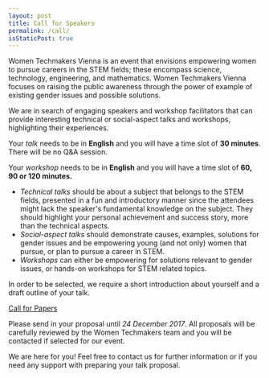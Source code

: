 ```yaml
---
layout: post
title: Call for Speakers
permalink: /call/
isStaticPost: true
---
```

Women Techmakers Vienna is an event that envisions empowering women
to pursue careers in the STEM fields; these encompass science, technology,
engineering, and mathematics.
Women Techmakers Vienna focuses on raising the public awareness through the
power of example of existing gender issues and possible solutions.

We are in search of engaging speakers and workshop facilitators that can
provide interesting technical or social-aspect talks and workshops,
highlighting their experiences.

Your _talk_ needs to be in **English** and you will have a time slot of
**30 minutes**. There will be no Q&A session.

Your _workshop_ needs to be in **English** and you will have a time slot of
**60, 90 or 120 minutes.**

 * _Technical talks_ should be about a subject that belongs to the STEM fields,
 presented in a fun and introductory manner since the attendees might lack
 the speaker's fundamental knowledge on the subject.
 They should highlight your personal achievement and success story,
 more than the technical aspects.
 * _Social-aspect talks_ should demonstrate causes, examples, solutions for
 gender issues and be empowering young (and not only) women that pursue,
 or plan to pursue a career in STEM.
 * _Workshops_ can either be empowering for solutions relevant to gender issues,
 or hands-on workshops for STEM related topics.

In order to be selected, we require a short introduction about yourself
and a draft outline of your talk.

<a role="button" class="btn btn-info" href="https://cfp.gdg-vienna.at/">Call for Papers</a>

Please send in your proposal until *24 December 2017*.
All proposals will be carefully reviewed by the Women Techmakers team and
you will be contacted if selected for our event.

We are here for you!
Feel free to contact us for further information or if you need any support
with preparing your talk proposal.
<img class="img-responsive feature-image" src="{{ site.baseurl }}/img/posts/call.jpg" style="display:none">
